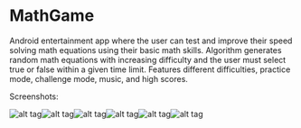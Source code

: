 # MathGame

Android entertainment app where the user can test and improve their speed solving math equations using their basic math skills.
Algorithm generates random math equations with increasing difficulty and the user must select true or false within a given time limit. Features different difficulties, practice mode, challenge mode, music, and high scores.



Screenshots:


![alt tag](https://raw.githubusercontent.com/jcasa050/MathGame/master/Documentation/Finished%20images/MainMenuScreen.png)![alt tag](https://raw.githubusercontent.com/jcasa050/MathGame/master/Documentation/Finished%20images/GameModesScreen.png)![alt tag](https://raw.githubusercontent.com/jcasa050/MathGame/master/Documentation/Finished%20images/GameScreen.png)![alt tag](https://raw.githubusercontent.com/jcasa050/MathGame/master/Documentation/Finished%20images/ChallengeScreen.png)![alt tag](https://raw.githubusercontent.com/jcasa050/MathGame/master/Documentation/Finished%20images/HighScoresScreen.png)![alt tag](https://raw.githubusercontent.com/jcasa050/MathGame/master/Documentation/Finished%20images/PracticeOptionsScreen.png)